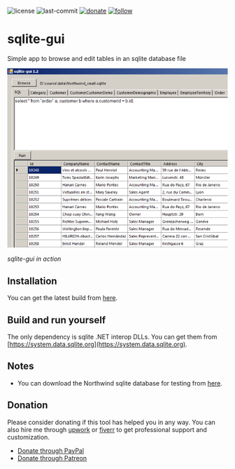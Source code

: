 ![license](https://img.shields.io/github/license/prahladyeri/sqlite-gui.svg)
![last-commit](https://img.shields.io/github/last-commit/prahladyeri/sqlite-gui.svg)
[![donate](https://img.shields.io/badge/-Donate-blue.svg?logo=paypal)](https://www.paypal.com/cgi-bin/webscr?cmd=_s-xclick&hosted_button_id=JM8FUXNFUK6EU)
[![follow](https://img.shields.io/twitter/follow/prahladyeri.svg?style=social)](https://twitter.com/prahladyeri)

# sqlite-gui
Simple app to browse and edit tables in an sqlite database file

![screenshot](/screenshot.png)

*sqlite-gui in action*

## Installation

You can get the latest build from [here](https://github.com/prahladyeri/sqlite-gui/releases/latest).

## Build and run yourself

The only dependency is sqlite .NET interop DLLs. You can get them from [https://system.data.sqlite.org](https://system.data.sqlite.org).

## Notes

- You can download the Northwind sqlite database for testing from [here](https://github.com/jpwhite3/northwind-SQLite3/blob/master/Northwind_small.sqlite).

## Donation

Please consider donating if this tool has helped you in any way. You can also hire me through [upwork](https://www.upwork.com/freelancers/~01e977ff45b62e031c) or [fiverr](https://www.fiverr.com/prahladyeri) to get professional support and customization.

- [Donate through PayPal](https://www.paypal.com/cgi-bin/webscr?cmd=_s-xclick&hosted_button_id=JM8FUXNFUK6EU)
- [Donate through Patreon](https://www.patreon.com/prahladyeri)

